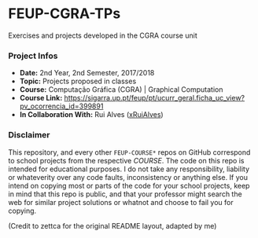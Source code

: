 # FEUP-CGRA-TPs
Exercises and projects developed in the CGRA course unit

### Project Infos
* **Date:** 2nd Year, 2nd Semester, 2017/2018
* **Topic:** Projects proposed in classes
* **Course:** Computação Gráfica (CGRA) | Graphical Computation
* **Course Link:** https://sigarra.up.pt/feup/pt/ucurr_geral.ficha_uc_view?pv_ocorrencia_id=399891
* **In Collaboration With:** Rui Alves ([xRuiAlves](https://github.com/xRuiAlves))

### Disclaimer
This repository, and every other `FEUP-COURSE*` repos on GitHub correspond to school projects from the respective *COURSE*. The code on this repo is intended for educational purposes. I do not take any responsibility, liability or whateverity over any code faults, inconsistency or anything else. If you intend on copying most or parts of the code for your school projects, keep in mind that this repo is public, and that your professor might search the web for similar project solutions or whatnot and choose to fail you for copying.

(Credit to zettca for the original README layout, adapted by me)
